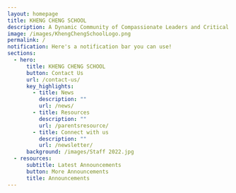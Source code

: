 ```yaml
---
layout: homepage
title: KHENG CHENG SCHOOL
description: A Dynamic Community of Compassionate Leaders and Critical Thinkers.
image: /images/KhengChengSchoolLogo.png
permalink: /
notification: Here's a notification bar you can use!
sections:
  - hero:
      title: KHENG CHENG SCHOOL
      button: Contact Us
      url: /contact-us/
      key_highlights:
        - title: News
          description: ""
          url: /news/
        - title: Resources
          description: ""
          url: /parentsresource/
        - title: Connect with us
          description: ""
          url: /newsletter/
      background: /images/Staff 2022.jpg
  - resources:
      subtitle: Latest Announcements
      button: More Announcements
      title: Announcements
---
```

